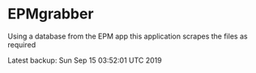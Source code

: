 # EPMgrabber
Using a database from the EPM app this application scrapes the files as required


Latest backup: Sun Sep 15 03:52:01 UTC 2019
